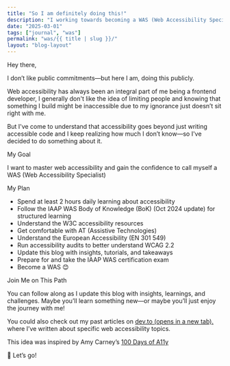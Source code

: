 ```yaml
---
title: "So I am definitely doing this!"
description: "I working towards becoming a WAS (Web Accessibility Specialist)"
date: "2025-03-01"
tags: ["journal", "was"]
permalink: "was/{{ title | slug }}/"
layout: "blog-layout"
---
```


<div class="blog">
  <p class="text-2xl font-semibold">Hey there,</p>
  <p>I don’t like public commitments—but here I am, doing this publicly.</p>
  <p>Web accessibility has always been an integral part of me being a frontend developer, I generally don't like the
    idea of <span class="font-semibold italic">limiting people</span> and knowing that something I build might be <span
      class="font-semibold italic">inaccessible</span> due to my ignorance just doesn’t sit right with me.</p>
  <p>But I've come to understand that <span class="font-semibold italic"> accessibility goes beyond just writing
      accessible code </span> and I keep realizing how much I don’t know—so I've decided to do something about it.</p>
  <p class="text-2xl font-semibold">My Goal</p>
  <p>I want to master web accessibility and gain the confidence to call myself a <abbr>WAS</abbr> (Web Accessibility
    Specialist)</p>
  <p class="text-2xl font-semibold">My Plan</p>
  <ul>
    <li>Spend at least 2 hours daily learning about accessibility</li>
    <li>Follow the IAAP WAS Body of Knowledge (BoK) (Oct 2024 update) for structured learning</li>
    <li>Understand the W3C accessibility resources</li>
    <li>Get comfortable with <abbr>AT</abbr> (Assistive Technologies)</li>
    <li>Understand the European Accessibility (EN 301 549)</li>
    <li>Run accessibility audits to better understand WCAG 2.2</li>
    <li>Update this blog with insights, tutorials, and takeaways</li>
    <li>Prepare for and take the IAAP WAS certification exam</li>
    <li>Become a WAS <span aria-hidden="true">😊</span></li>
  </ul>
  <p class="text-2xl font-semibold">Join Me on This Path</p>
  <p>You can follow along as I update this blog with insights, learnings, and challenges. Maybe you’ll learn something
    new—or maybe you’ll just enjoy the journey with me! </p>
  <p>You could also check out my past articles on <a href="https://dev.to/ilizette" target="_blank"
      rel="noopener noreferrer">dev.to (opens in a new tab).</a> where I’ve written about specific web accessibility
    topics.</p>
  <p>This idea was inspired by Amy Carney’s <a href="https://100daysofa11y.com/" target="_blank"
      rel="noopener noreferrer">100 Days of A11y</a></p>
  <p><span aria-hidden="true">🚀</span> Let’s go!</p>
</div>